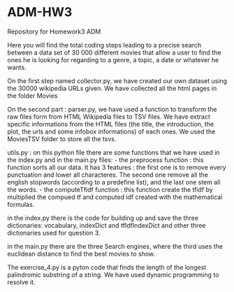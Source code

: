 # ADM-HW3
Repository for Homework3 ADM

Here you will find the total coding steps leading to a precise search between a data set of 30 000 different movies that allow a user to find the ones he is looking for regarding to a genre, a topic, a date or whatever he wants. 

On the first step named collector.py, we have created our own dataset using the 30000 wikipedia URLs given. We have collected all the html pages in the folder Movies

On the second part : parser.py, we have used a function to transform the raw files form from HTML Wikipedia files to TSV files. We have extract specific informations from the HTML files (the title, the introduction, the plot, the urls and some infobox informations) of each ones. We used the MoviesTSV folder to store all the tsvs.

utils.py : on this python file there are some functions that we have used in the index.py and in the main.py files:
      - the preprocess function : this function sorts all our data. It has 3 features : the first one is to remove every punctuation and lower all characteres. The second one remove all the english stopwords (according to a predefine list), and the last one stem all the words. 
      - the computeTfidf function : this function create the tfidf by multiplied the compued tf and computed idf created with the mathematical formulas. 
      
in the index.py there is the code for building up and save the three dictionaries: vocabulary, indexDict and tfIdfIndexDict and other three dictionaries used for question 3.

in the main.py there are the three Search engines, where the third uses the euclidean distance to find the best movies to show. 


The exercise_4.py is a pyton code that finds the length of the longest palindromic substring of a string. We have used dynamic programming to resolve it. 

